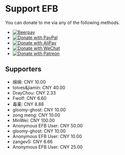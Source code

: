 # Support EFB

You can donate to me via any of the following methods.

* [![Beerpay](https://img.shields.io/badge/Donate-with%20Beerpay-red.svg)](https://beerpay.io/blueset/ehForwarderBot)
* [![Donate with PayPal](https://img.shields.io/badge/Donate-with%20Paypal-blue.svg)](https://www.paypal.com/cgi-bin/webscr?cmd=_donations&business=A5B55ARC7M6DS&lc=AU&item_name=Eana%20Hufwe%20%28GitHub%20ID%3a%20blueset%29&item_number=EFB&currency_code=AUD&bn=PP%2dDonationsBF%3aDonate%2dvia%2520Paypal%2dblue%2esvg%3aNonHosted)
* [![Donate with AliPay](https://img.shields.io/badge/Donate-with%20AliPay-orange.svg)](https://images.1a23.com/di/K1OU/EFBdonate.png)
* [![Donate with WeChat](https://img.shields.io/badge/Donate-with%20WeChat-green.svg)](https://images.1a23.com/di/VOPC/EFBDonateWC.png)
* [![Donate with Patreon](https://img.shields.io/badge/Donate-with%20Patreon-orange.svg)](https://patreon.com/user?u=4886291)


## Supporters
* 绵绵: CNY 10.00
* tolves&jiamin: CNY 40.00
* DrayChou: CNY 2.33
* Fwolf: CNY 6.60
* 毒薬: CNY 8.88
* gloomy-ghost: CNY 10.00
* zong meng: CNY 10.00
* MinWei: CNY 100.00
* Anonymous EFB User: CNY 50.00
* gloomy-ghost: CNY 10.00
* Anonymous EFB User: CNY 10.00
* zangev5: CNY 6.66
* Anonymous EFB User: CNY 25.00
